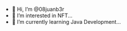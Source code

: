 - 👋 Hi, I’m @08juanb3r
- 👀 I’m interested in NFT...
- 🌱 I’m currently learning Java Development...

<!---
08juanb3r/08juanb3r is a ✨ special ✨ repository because its `README.md` (this file) appears on your GitHub profile.
You can click the Preview link to take a look at your changes.
--->
